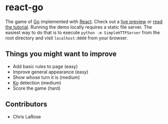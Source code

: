 react-go
========

The game of [Go][1] implemented with [React][2]. Check out a [live preview][3] 
or [read the tutorial][4]. Running the demo locally requires a static file
server. The easiest way to do that is to execute `python -m SimpleHTTPServer`
from the root directory and visit `localhost:8000` from your browser.

## Things you might want to improve
* Add basic rules to page (easy)
* Improve general appearance (easy)
* Show whose turn it is (medium)
* [Ko][5] detection (medium)
* Score the game (hard)

## Contributors
* Chris LaRose

[1]: http://en.wikipedia.org/wiki/Go_(game)
[2]: http://facebook.github.io/react/
[3]: http://cjlarose.com/react-go/ 
[4]: http://cjlarose.com/2014/01/09/react-board-game-tutorial.html
[5]: http://en.wikipedia.org/wiki/Go_(game)#The_ko_rule
